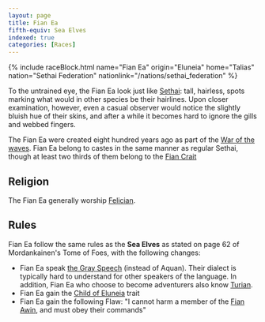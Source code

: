 ```yaml
---
layout: page
title: Fian Ea
fifth-equiv: Sea Elves
indexed: true
categories: [Races]
---
```


{% include raceBlock.html name="Fian Ea" origin="Eluneia" home="Talias" nation="Sethai Federation" nationlink="/nations/sethai_federation" %}

To the untrained eye, the Fian Ea look just like [Sethai](/races/sethai): tall, hairless, spots marking what would in other
 species be their hairlines. Upon closer examination, however, even a casual observer would notice the slightly bluish 
 hue of their skins, and after a while it becomes hard to ignore the gills and webbed fingers.
 
The Fian Ea were created eight hundred years ago as part of the [War of the waves](/history/war_of_the_waves). Fian Ea belong to castes in the same manner as regular Sethai, though at least two thirds of them belong to the [Fian Crait](/nations/sethai_federation)

## Religion

The Fian Ea generally worship [Felician](/pantheons/fian_chai).

## Rules

Fian Ea follow the same rules as the **Sea Elves** as stated on page 62 of Mordankainen's Tome of Foes, with the following changes:

- Fian Ea speak [the Gray Speech](/general/languages) (instead of Aquan). Their dialect is typically hard to understand for other speakers of the language. 
  In addition, Fian Ea who choose to become adventurers also know [Turian](/general/languages).
- Fian Ea gain the [Child of Eluneia](/rules/child_of_eluneia) trait
- Fian Ea gain the following Flaw: "I cannot harm a member of the [Fian Awin](/nations/sethai_federation), and must obey their commands"
